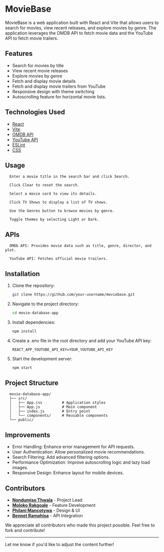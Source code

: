 

# MovieBase

MovieBase is a web application built with React and Vite that allows users to search for movies, view recent releases, and explore movies by genre. The application leverages the OMDB API to fetch movie data and the YouTube API to fetch movie trailers.

## Features

- Search for movies by title
- View recent movie releases
- Explore movies by genre
- Fetch and display movie details
- Fetch and display movie trailers from YouTube
- Responsive design with theme switching
- Autoscrolling feature for horizontal movie lists.

## Technologies Used

- [React](https://reactjs.org/)
- [Vite](https://vitejs.dev/)
- [OMDB API](http://www.omdbapi.com/)
- [YouTube API](https://developers.google.com/youtube/v3)
- [ESLint](https://eslint.org/)
- [CSS](https://developer.mozilla.org/en-US/docs/Web/CSS)

## Usage

      Enter a movie title in the search bar and click Search.

      Click Clear to reset the search.

      Select a movie card to view its details.

      Click TV Shows to display a list of TV shows.
         
      Use the Genres button to browse movies by genre.
         
      Toggle themes by selecting Light or Dark.

## APIs

      OMDb API: Provides movie data such as title, genre, director, and plot.

      YouTube API: Fetches official movie trailers.

## Installation

1. Clone the repository:
   ```sh
   git clone https://github.com/your-username/moviebase.git
   ```

2. Navigate to the project directory:
   ```sh
   cd movie-database-app
   ```

3. Install dependencies:
   ```sh
   npm install
   ```

4. Create a .env file in the root directory and add your YouTube API key:
   ```env
   REACT_APP_YOUTUBE_API_KEY=YOUR_YOUTUBE_API_KEY
   ```

5. Start the development server:
   ```sh
   npm start
   ```

## Project Structure

      movie-database-app/
      ├── src/
      │   ├── App.css         # Application styles
      │   ├── App.js          # Main component
      │   ├── index.js        # Entry point
      │   └── components/     # Reusable components
      └── public/

## Improvements

- Error Handling: Enhance error management for API requests.
- User Authentication: Allow personalized movie recommendations.
- Search Filtering: Add advanced filtering options.
- Performance Optimization: Improve autoscrolling logic and lazy load images.
- Responsive Design: Enhance layout for mobile devices.

## Contributors

- **[Nondumiso Thwala](https://github.com/your-username)** - Project Lead
- **[Moloko Rakgoale](https://github.com/contributor-name)** - Feature Development
- **[Philani Mancotywa](https://github.com/contributor-name)** - Design & UI
- **[Bennet Ramphisa](https://github.com/contributor-name)** - API Integration

We appreciate all contributors who made this project possible. Feel free to fork and contribute!

---

Let me know if you'd like to adjust the content further!
